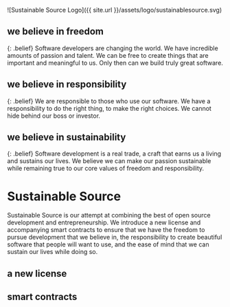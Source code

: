 ![Sustainable Source Logo]({{ site.url }}/assets/logo/sustainablesource.svg)

we believe in freedom
---------------------

{: .belief}
Software developers are changing the world. We have incredible amounts of
passion and talent. We can be free to create things that are important and
meaningful to us. Only then can we build truly great software.

we believe in responsibility
----------------------------

{: .belief}
We are responsible to those who use our software. We have a responsibility to
do the right thing, to make the right choices. We cannot hide behind our boss
or investor.

we believe in sustainability
----------------------------

{: .belief}
Software development is a real trade, a craft that earns us a living and
sustains our lives. We believe we can make our passion sustainable while
remaining true to our core values of freedom and responsibility.

Sustainable Source
==================

Sustainable Source is our attempt at combining the best of open source
development and entrepreneurship. We introduce a new license and accompanying
smart contracts to ensure that we have the freedom to pursue development that
we believe in, the responsibility to create beautiful software that people will
want to use, and the ease of mind that we can sustain our lives while doing so.

a new license
-------------

smart contracts
---------------
